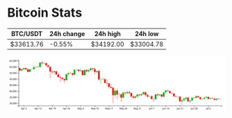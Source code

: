 # Bitcoin Stats

BTC/USDT|24h change|24h high|24h low|
|---|---|---|---|
|$33613.76|-0.55%|$34192.00|$33004.78|

<img src="./chart.svg">
